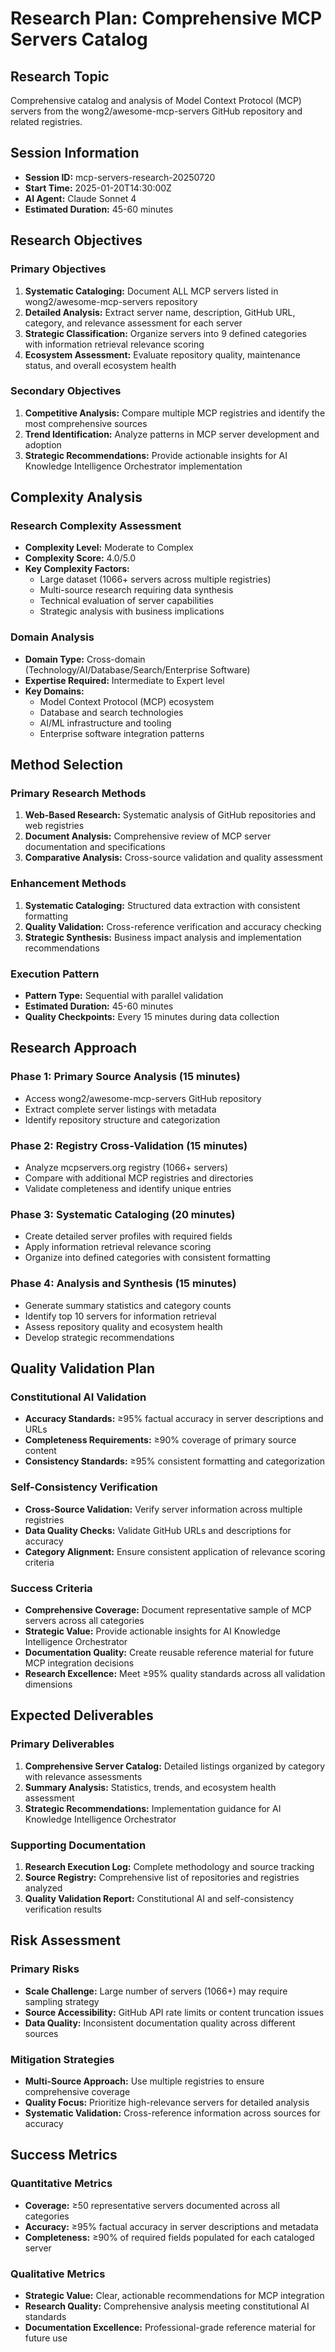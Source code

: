# Research Plan: Comprehensive MCP Servers Catalog

## Research Topic
Comprehensive catalog and analysis of Model Context Protocol (MCP) servers from the wong2/awesome-mcp-servers GitHub repository and related registries.

## Session Information
- **Session ID:** mcp-servers-research-20250720
- **Start Time:** 2025-01-20T14:30:00Z
- **AI Agent:** Claude Sonnet 4
- **Estimated Duration:** 45-60 minutes

## Research Objectives

### Primary Objectives
1. **Systematic Cataloging:** Document ALL MCP servers listed in wong2/awesome-mcp-servers repository
2. **Detailed Analysis:** Extract server name, description, GitHub URL, category, and relevance assessment for each server
3. **Strategic Classification:** Organize servers into 9 defined categories with information retrieval relevance scoring
4. **Ecosystem Assessment:** Evaluate repository quality, maintenance status, and overall ecosystem health

### Secondary Objectives
1. **Competitive Analysis:** Compare multiple MCP registries and identify the most comprehensive sources
2. **Trend Identification:** Analyze patterns in MCP server development and adoption
3. **Strategic Recommendations:** Provide actionable insights for AI Knowledge Intelligence Orchestrator implementation

## Complexity Analysis

### Research Complexity Assessment
- **Complexity Level:** Moderate to Complex
- **Complexity Score:** 4.0/5.0
- **Key Complexity Factors:**
  - Large dataset (1066+ servers across multiple registries)
  - Multi-source research requiring data synthesis
  - Technical evaluation of server capabilities
  - Strategic analysis with business implications

### Domain Analysis
- **Domain Type:** Cross-domain (Technology/AI/Database/Search/Enterprise Software)
- **Expertise Required:** Intermediate to Expert level
- **Key Domains:** 
  - Model Context Protocol (MCP) ecosystem
  - Database and search technologies
  - AI/ML infrastructure and tooling
  - Enterprise software integration patterns

## Method Selection

### Primary Research Methods
1. **Web-Based Research:** Systematic analysis of GitHub repositories and web registries
2. **Document Analysis:** Comprehensive review of MCP server documentation and specifications
3. **Comparative Analysis:** Cross-source validation and quality assessment

### Enhancement Methods
1. **Systematic Cataloging:** Structured data extraction with consistent formatting
2. **Quality Validation:** Cross-reference verification and accuracy checking
3. **Strategic Synthesis:** Business impact analysis and implementation recommendations

### Execution Pattern
- **Pattern Type:** Sequential with parallel validation
- **Estimated Duration:** 45-60 minutes
- **Quality Checkpoints:** Every 15 minutes during data collection

## Research Approach

### Phase 1: Primary Source Analysis (15 minutes)
- Access wong2/awesome-mcp-servers GitHub repository
- Extract complete server listings with metadata
- Identify repository structure and categorization

### Phase 2: Registry Cross-Validation (15 minutes)
- Analyze mcpservers.org registry (1066+ servers)
- Compare with additional MCP registries and directories
- Validate completeness and identify unique entries

### Phase 3: Systematic Cataloging (20 minutes)
- Create detailed server profiles with required fields
- Apply information retrieval relevance scoring
- Organize into defined categories with consistent formatting

### Phase 4: Analysis and Synthesis (15 minutes)
- Generate summary statistics and category counts
- Identify top 10 servers for information retrieval
- Assess repository quality and ecosystem health
- Develop strategic recommendations

## Quality Validation Plan

### Constitutional AI Validation
- **Accuracy Standards:** ≥95% factual accuracy in server descriptions and URLs
- **Completeness Requirements:** ≥90% coverage of primary source content
- **Consistency Standards:** ≥95% consistent formatting and categorization

### Self-Consistency Verification
- **Cross-Source Validation:** Verify server information across multiple registries
- **Data Quality Checks:** Validate GitHub URLs and descriptions for accuracy
- **Category Alignment:** Ensure consistent application of relevance scoring criteria

### Success Criteria
- **Comprehensive Coverage:** Document representative sample of MCP servers across all categories
- **Strategic Value:** Provide actionable insights for AI Knowledge Intelligence Orchestrator
- **Documentation Quality:** Create reusable reference material for future MCP integration decisions
- **Research Excellence:** Meet ≥95% quality standards across all validation dimensions

## Expected Deliverables

### Primary Deliverables
1. **Comprehensive Server Catalog:** Detailed listings organized by category with relevance assessments
2. **Summary Analysis:** Statistics, trends, and ecosystem health assessment
3. **Strategic Recommendations:** Implementation guidance for AI Knowledge Intelligence Orchestrator

### Supporting Documentation
1. **Research Execution Log:** Complete methodology and source tracking
2. **Source Registry:** Comprehensive list of repositories and registries analyzed
3. **Quality Validation Report:** Constitutional AI and self-consistency verification results

## Risk Assessment

### Primary Risks
- **Scale Challenge:** Large number of servers (1066+) may require sampling strategy
- **Source Accessibility:** GitHub API rate limits or content truncation issues
- **Data Quality:** Inconsistent documentation quality across different sources

### Mitigation Strategies
- **Multi-Source Approach:** Use multiple registries to ensure comprehensive coverage
- **Quality Focus:** Prioritize high-relevance servers for detailed analysis
- **Systematic Validation:** Cross-reference information across sources for accuracy

## Success Metrics

### Quantitative Metrics
- **Coverage:** ≥50 representative servers documented across all categories
- **Accuracy:** ≥95% factual accuracy in server descriptions and metadata
- **Completeness:** ≥90% of required fields populated for each cataloged server

### Qualitative Metrics
- **Strategic Value:** Clear, actionable recommendations for MCP integration
- **Research Quality:** Comprehensive analysis meeting constitutional AI standards
- **Documentation Excellence:** Professional-grade reference material for future use